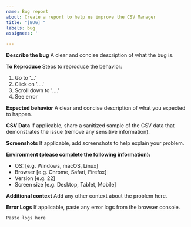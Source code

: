 ```yaml
---
name: Bug report
about: Create a report to help us improve the CSV Manager
title: "[BUG] "
labels: bug
assignees: ''

---
```


**Describe the bug**
A clear and concise description of what the bug is.

**To Reproduce**
Steps to reproduce the behavior:
1. Go to '...'
2. Click on '....'
3. Scroll down to '....'
4. See error

**Expected behavior**
A clear and concise description of what you expected to happen.

**CSV Data**
If applicable, share a sanitized sample of the CSV data that demonstrates the issue (remove any sensitive information).

**Screenshots**
If applicable, add screenshots to help explain your problem.

**Environment (please complete the following information):**
 - OS: [e.g. Windows, macOS, Linux]
 - Browser [e.g. Chrome, Safari, Firefox]
 - Version [e.g. 22]
 - Screen size [e.g. Desktop, Tablet, Mobile]

**Additional context**
Add any other context about the problem here.

**Error Logs**
If applicable, paste any error logs from the browser console.
```
Paste logs here
```